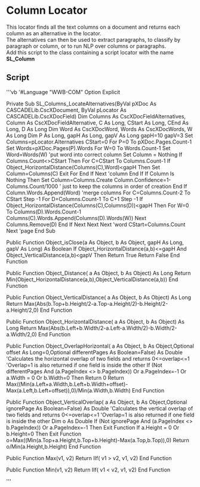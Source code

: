 # Column Locator
This locator finds all the text columns on a document and returns each column as an alternative in the locator.  
The alternatives can then be used to extract paragraphs, to classify by paragraph or column, or to run NLP over columns or paragraphs.  
Add this script to the class containing a script locator with the name **SL_Column**
## Script
'''vb
'#Language "WWB-COM"
Option Explicit

Private Sub SL_Columns_LocateAlternatives(ByVal pXDoc As CASCADELib.CscXDocument, ByVal pLocator As CASCADELib.CscXDocField)
   Dim Columns As CscXDocFieldAlternatives, Column As CscXDocFieldAlternative, C As Long, CStart As Long, CEnd As Long, D As Long
   Dim Word As CscXDocWord, Words As CscXDocWords, W As Long
   Dim P As Long, gapH As Long, gapV As Long
   gapH=10
   gapV=3
   Set Columns=pLocator.Alternatives
   CStart=0
   For P=0 To pXDoc.Pages.Count-1
      Set Words=pXDoc.Pages(P).Words
      For W=0 To Words.Count-1
         Set Word=Words(W)
         'put word into correct column
         Set Column = Nothing
         If Columns.Count<>CStart Then
            For C=CStart To Columns.Count-1
               If Object_HorizontalDistance(Columns(C),Word)<gapH Then
                  Set Column=Columns(C)
                  Exit For
               End If
            Next 'column
         End If
         If Column Is Nothing Then
            Set Column=Columns.Create
            Column.Confidence=1-Columns.Count/1000 ' just to keep the columns in order of creation
         End If
         Column.Words.Append(Word)
         'merge columns
         For C=Columns.Count-2 To CStart Step -1
            For D=Columns.Count-1 To C+1 Step -1
               If Object_HorizontalDistance(Columns(C),Columns(D))<gapH Then
                  For W=0 To Columns(D).Words.Count-1
                     Columns(C).Words.Append(Columns(D).Words(W))
                  Next
                  Columns.Remove(D)
               End If
            Next
         Next
      Next 'word
      CStart=Columns.Count
   Next 'page
End Sub

Public Function Object_isClose(a As Object, b As Object, gapH As Long, gapV As Long) As Boolean
   If Object_HorizontalDistance(a,b)<=gapH And Object_VerticalDistance(a,b)<gapV Then Return True
   Return False
End Function


Public Function Object_Distance( a As Object, b As Object) As Long
   Return Min(Object_HorizontalDistance(a,b),Object_VerticalDistance(a,b))
End Function

Public Function Object_VerticalDistance( a As Object, b As Object) As Long
   Return Max(Abs(b.Top+b.Height/2-a.Top-a.Height/2)-b.Height/2-a.Height/2,0)
End Function

Public Function Object_HorizontalDistance( a As Object, b As Object) As Long
   Return Max(Abs(b.Left+b.Width/2-a.Left-a.Width/2)-b.Width/2-a.Width/2,0)
End Function

Public Function Object_OverlapHorizontal( a As Object, b As Object,Optional offset As Long=0,Optional differentPages As Boolean=False) As Double
   'Calculates the horizontal overlap of two fields and returns 0<=overlap<=1
   'Overlap=1 is also returned if one field is inside the other
   If (Not differentPages And (a.PageIndex <> b.PageIndex)) Or a.PageIndex=-1 Or a.Width = 0 Or b.Width=0 Then Return 0
   Return Max((Min(a.Left+a.Width,b.Left+b.Width+offset)-Max(a.Left,b.Left+offset)),0)/Min(a.Width,b.Width)
End Function

Public Function Object_VerticalOverlap( a As Object, b As Object,Optional ignorePage As Boolean=False) As Double
   'Calculates the vertical overlap of two fields and returns 0<=overlap<=1
   'Overlap=1 is also returned if one field is inside the other
   Dim o As Double
   If (Not ignorePage And (a.PageIndex <> b.PageIndex)) Or a.PageIndex=-1 Then Exit Function
   If a.Height = 0 Or b.Height=0 Then Exit Function
   o=Max((Min(a.Top+a.Height,b.Top+b.Height)-Max(a.Top,b.Top)),0)
   Return o/Min(a.Height,b.Height)
End Function

Public Function Max(v1, v2)
   Return IIf( v1 > v2, v1, v2)
End Function

Public Function Min(v1, v2)
   Return IIf( v1 < v2, v1, v2)
End Function

'''
